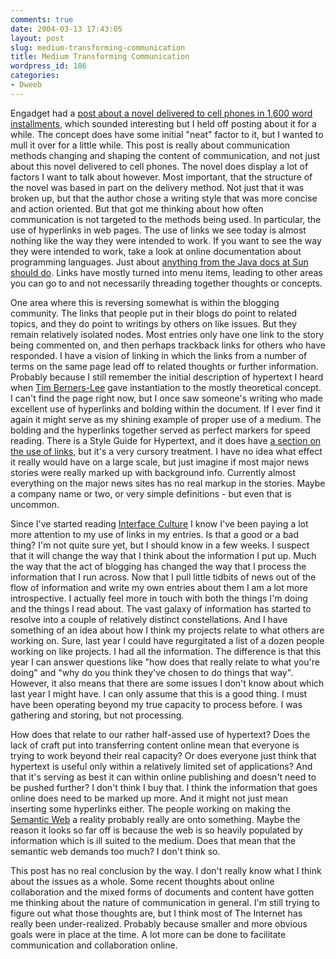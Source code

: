 ```yaml
---
comments: true
date: 2004-03-13 17:43:05
layout: post
slug: medium-transforming-communication
title: Medium Transforming Communication
wordpress_id: 186
categories:
- Dweeb
---
```


Engadget had a [post about a novel delivered to cell phones in 1,600 word installments](http://www.engadget.com/entry/7673568580289881/), which sounded interesting but I held off posting about it for a while. The concept does have some initial "neat" factor to it, but I wanted to mull it over for a little while. This post is really about communication methods changing and shaping the content of communication, and not just about this novel delivered to cell phones. The novel does display a lot of factors I want to talk about however. Most important, that the structure of the novel was based in part on the delivery method. Not just that it was broken up, but that the author chose a writing style that was more concise and action oriented. But that got me thinking about how often communication is not targeted to the methods being used. In particular, the use of hyperlinks in web pages. The use of links we see today is almost nothing like the way they were intended to work. If you want to see the way they were intended to work, take a look at online documentation about programming languages. Just about [anything from the Java docs at Sun should do](http://java.sun.com/j2se/1.5.0/docs/api/javax/imageio/stream/ImageInputStream.html). Links have mostly turned into menu items, leading to other areas you can go to and not necessarily threading together thoughts or concepts.

One area where this is reversing somewhat is within the blogging community. The links that people put in their blogs do point to related topics, and they do point to writings by others on like issues. But they remain relatively isolated nodes. Most entries only have one link to the story being commented on, and then perhaps trackback links for others who have responded. I have a vision of linking in which the links from a number of terms on the same page lead off to related thoughts or further information. Probably because I still remember the initial description of hypertext I heard when [Tim Berners-Lee](http://www.ibiblio.org/pioneers/lee.html) gave instantiation to the mostly theoretical concept. I can't find the page right now, but I once saw someone's writing who made excellent use of hyperlinks and bolding within the document. If I ever find it again it might serve as my shining example of proper use of a medium. The bolding and the hyperlinks together served as perfect markers for speed reading. There is a Style Guide for Hypertext, and it does have [a section on the use of links](http://www.w3.org/Provider/Style/ReadableText.html), but it's a very cursory treatment. I have no idea what effect it really would have on a large scale, but just imagine if most major news stories were really marked up with background info. Currently almost everything on the major news sites has no real markup in the stories. Maybe a company name or two, or very simple definitions - but even that is uncommon.

Since I've started reading [Interface Culture](http://www.bitsplitter.net/blog/index.php?p=174) I know I've been paying a lot more attention to my use of links in my entries. Is that a good or a bad thing? I'm not quite sure yet, but I should know in a few weeks. I suspect that it will change the way that I think about the information I put up. Much the way that the act of blogging has changed the way that I process the information that I run across. Now that I pull little tidbits of news out of the flow of information and write my own entries about them I am a lot more introspective. I actually feel more in touch with both the things I'm doing and the things I read about. The vast galaxy of information has started to resolve into a couple of relatively distinct constellations. And I have something of an idea about how I think my projects relate to what others are working on. Sure, last year I could have regurgitated a list of a dozen people working on like projects. I had all the information. The difference is that this year I can answer questions like "how does that really relate to what you're doing" and "why do you think they've chosen to do things that way". However, it also means that there are some issues I don't know about which last year I might have. I can only assume that this is a good thing. I must have been operating beyond my true capacity to process before. I was gathering and storing, but not processing.

How does that relate to our rather half-assed use of hypertext? Does the lack of craft put into transferring content online mean that everyone is trying to work beyond their real capacity? Or does everyone just think that hypertext is useful only within a relatively limited set of applications? And that it's serving as best it can within online publishing and doesn't need to be pushed further? I don't think I buy that. I think the information that goes online does need to be marked up more. And it might not just mean inserting some hyperlinks either. The people working on making the [Semantic Web](http://www.w3.org/2001/sw/) a reality probably really are onto something. Maybe the reason it looks so far off is because the web is so heavily populated by information which is ill suited to the medium. Does that mean that the semantic web demands too much? I don't think so.

This post has no real conclusion by the way. I don't really know what I think about the issues as a whole. Some recent thoughts about online collaboration and the mixed forms of documents and content have gotten me thinking about the nature of communication in general. I'm still trying to figure out what those thoughts are, but I think most of The Internet has really been under-realized. Probably because smaller and more obvious goals were in place at the time. A lot more can be done to facilitate communication and collaboration online.

